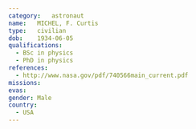 ```yaml
---
category:	astronaut
name:	MICHEL, F. Curtis
type:	civilian
dob:	1934-06-05
qualifications:
  - BSc in physics
  - PhD in physics
references:
  - http://www.nasa.gov/pdf/740566main_current.pdf
missions:
evas:
gender:	Male
country:
  - USA
---
```


